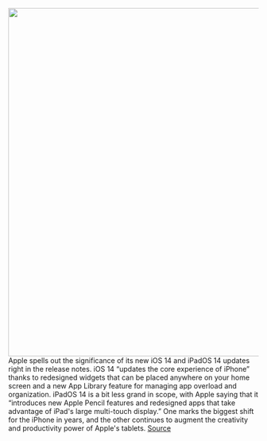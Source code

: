 <img src='https://cdn.vox-cdn.com/thumbor/aUsJff3TWBOm4egxzoi9BG-7syo=/0x0:4608x3072/1200x675/filters:focal(1994x1375:2730x2111)/cdn.vox-cdn.com/uploads/chorus_image/image/67455634/0420DD31_1DBC_4C2C_B4BF_1368A98D1E2D.0.jpeg' width='700px' /><br/>
Apple spells out the significance of its new iOS 14 and iPadOS 14 updates right in the release notes. iOS 14 “updates the core experience of iPhone” thanks to redesigned widgets that can be placed anywhere on your home screen and a new App Library feature for managing app overload and organization. iPadOS 14 is a bit less grand in scope, with Apple saying that it “introduces new Apple Pencil features and redesigned apps that take advantage of iPad's large multi-touch display.” One marks the biggest shift for the iPhone in years, and the other continues to augment the creativity and productivity power of Apple's tablets.
<a href='https://www.theverge.com/21451018/ios-ipados-14-review-iphone-ipad-features-widgets-app-library-scribble'> Source <a/>